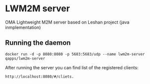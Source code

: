 LWM2M server
===========
OMA Lightweight M2M server based on Leshan project (java inmplementation)

Running the daemon
-----------------

`docker run -d -p 8080:8080 -p 5683:5683/udp --name lwm2m-server qapps/lwm2m-server`


After running the server you can find list of the registered clients: 

`http://localhost:8080/#/cliets.`
